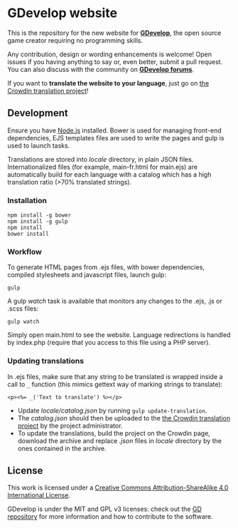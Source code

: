GDevelop website
===

This is the repository for the new website for **[GDevelop](http://www.compilgames.net)**, the open source game creator requiring no programming skills.

Any contribution, design or wording enhancements is welcome! Open issues if you having anything to say or, even better, submit a pull request. You can also discuss with the community on **[GDevelop forums](http://forum.compilgames.net)**.

If you want to **translate the website to your language**, just go on [the Crowdin translation project](https://crowdin.com/project/gdevelop-website)!

## Development

Ensure you have [Node.js](https://nodejs.org) installed. Bower is used for managing front-end dependencies, EJS templates files are used to write the pages and gulp is used to launch tasks. 

Translations are stored into *locale* directory, in plain JSON files. Internationalized files (for example, main-fr.html for main.ejs) are automatically build for each language with a catalog which has a high translation ratio (>70% translated strings).

### Installation

    npm install -g bower
    npm install -g gulp
    npm install
    bower install

### Workflow

To generate HTML pages from .ejs files, with bower dependencies, compiled stylesheets and javascript files, launch gulp:

    gulp

A gulp *watch* task is available that monitors any changes to the .ejs, .js or .scss files:

    gulp watch

Simply open main.html to see the website. Language redirections is handled by index.php (require that you access to this file using a PHP server).

### Updating translations

In .ejs files, make sure that any string to be translated is wrapped inside a call to `_` function (this mimics gettext way of marking strings to translate):

    <p><%= _('Text to translate') %></p>

 * Update *locale/catalog.json* by running `gulp update-translation`.
 * The *catalog.json* should then be uploaded to the [the Crowdin translation project](https://crowdin.com/project/gdevelop-website) by the project administrator.
 * To update the translations, build the project on the Crowdin page, download the archive and replace *.json* files in *locale* directory by the ones contained in the archive.

## License

This work is licensed under a [Creative Commons Attribution-ShareAlike 4.0 International License](http://creativecommons.org/licenses/by-sa/4.0/).

GDevelop is under the MIT and GPL v3 licenses: check out the [GD repository](https://github.com/4ian/GD) for more information and how to contribute to the software.
